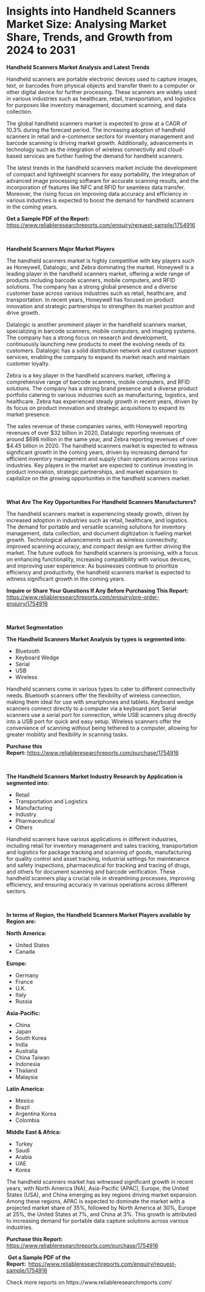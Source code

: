 <p><h1>Insights into Handheld Scanners Market Size: Analysing Market Share, Trends, and Growth from 2024 to 2031</h1></p><p><strong>Handheld Scanners Market Analysis and Latest Trends</strong></p>
<p><p>Handheld scanners are portable electronic devices used to capture images, text, or barcodes from physical objects and transfer them to a computer or other digital device for further processing. These scanners are widely used in various industries such as healthcare, retail, transportation, and logistics for purposes like inventory management, document scanning, and data collection.</p><p>The global handheld scanners market is expected to grow at a CAGR of 10.3% during the forecast period. The increasing adoption of handheld scanners in retail and e-commerce sectors for inventory management and barcode scanning is driving market growth. Additionally, advancements in technology such as the integration of wireless connectivity and cloud-based services are further fueling the demand for handheld scanners.</p><p>The latest trends in the handheld scanners market include the development of compact and lightweight scanners for easy portability, the integration of advanced image processing software for accurate scanning results, and the incorporation of features like NFC and RFID for seamless data transfer. Moreover, the rising focus on improving data accuracy and efficiency in various industries is expected to boost the demand for handheld scanners in the coming years.</p></p>
<p><strong>Get a Sample PDF of the Report:&nbsp;</strong> <a href="https://www.reliableresearchreports.com/enquiry/request-sample/1754916">https://www.reliableresearchreports.com/enquiry/request-sample/1754916</a></p>
<p>&nbsp;</p>
<p><strong>Handheld Scanners Major Market Players</strong></p>
<p><p>The handheld scanners market is highly competitive with key players such as Honeywell, Datalogic, and Zebra dominating the market. Honeywell is a leading player in the handheld scanners market, offering a wide range of products including barcode scanners, mobile computers, and RFID solutions. The company has a strong global presence and a diverse customer base across various industries such as retail, healthcare, and transportation. In recent years, Honeywell has focused on product innovation and strategic partnerships to strengthen its market position and drive growth.</p><p>Datalogic is another prominent player in the handheld scanners market, specializing in barcode scanners, mobile computers, and imaging systems. The company has a strong focus on research and development, continuously launching new products to meet the evolving needs of its customers. Datalogic has a solid distribution network and customer support services, enabling the company to expand its market reach and maintain customer loyalty.</p><p>Zebra is a key player in the handheld scanners market, offering a comprehensive range of barcode scanners, mobile computers, and RFID solutions. The company has a strong brand presence and a diverse product portfolio catering to various industries such as manufacturing, logistics, and healthcare. Zebra has experienced steady growth in recent years, driven by its focus on product innovation and strategic acquisitions to expand its market presence.</p><p>The sales revenue of these companies varies, with Honeywell reporting revenues of over $32 billion in 2020, Datalogic reporting revenues of around $698 million in the same year, and Zebra reporting revenues of over $4.45 billion in 2020. The handheld scanners market is expected to witness significant growth in the coming years, driven by increasing demand for efficient inventory management and supply chain operations across various industries. Key players in the market are expected to continue investing in product innovation, strategic partnerships, and market expansion to capitalize on the growing opportunities in the handheld scanners market.</p></p>
<p>&nbsp;</p>
<p><strong>What Are The Key Opportunities For Handheld Scanners Manufacturers?</strong></p>
<p><p>The handheld scanners market is experiencing steady growth, driven by increased adoption in industries such as retail, healthcare, and logistics. The demand for portable and versatile scanning solutions for inventory management, data collection, and document digitization is fueling market growth. Technological advancements such as wireless connectivity, improved scanning accuracy, and compact design are further driving the market. The future outlook for handheld scanners is promising, with a focus on enhancing functionality, increasing compatibility with various devices, and improving user experience. As businesses continue to prioritize efficiency and productivity, the handheld scanners market is expected to witness significant growth in the coming years.</p></p>
<p><strong>Inquire or Share Your Questions If Any Before Purchasing This Report:</strong> <a href="https://www.reliableresearchreports.com/enquiry/pre-order-enquiry/1754916">https://www.reliableresearchreports.com/enquiry/pre-order-enquiry/1754916</a></p>
<p>&nbsp;</p>
<p><strong>Market Segmentation</strong></p>
<p><strong>The Handheld Scanners Market Analysis by types is segmented into:</strong></p>
<p><ul><li>Bluetooth</li><li>Keyboard Wedge</li><li>Serial</li><li>USB</li><li>Wireless</li></ul></p>
<p><p>Handheld scanners come in various types to cater to different connectivity needs. Bluetooth scanners offer the flexibility of wireless connection, making them ideal for use with smartphones and tablets. Keyboard wedge scanners connect directly to a computer via a keyboard port. Serial scanners use a serial port for connection, while USB scanners plug directly into a USB port for quick and easy setup. Wireless scanners offer the convenience of scanning without being tethered to a computer, allowing for greater mobility and flexibility in scanning tasks.</p></p>
<p><strong>Purchase this Report:&nbsp;</strong><a href="https://www.reliableresearchreports.com/purchase/1754916">https://www.reliableresearchreports.com/purchase/1754916</a></p>
<p>&nbsp;</p>
<p><strong>The Handheld Scanners Market Industry Research by Application is segmented into:</strong></p>
<p><ul><li>Retail</li><li>Transportation and Logistics</li><li>Manufacturing</li><li>Industry</li><li>Pharmaceutical</li><li>Others</li></ul></p>
<p><p>Handheld scanners have various applications in different industries, including retail for inventory management and sales tracking, transportation and logistics for package tracking and scanning of goods, manufacturing for quality control and asset tracking, industrial settings for maintenance and safety inspections, pharmaceutical for tracking and tracing of drugs, and others for document scanning and barcode verification. These handheld scanners play a crucial role in streamlining processes, improving efficiency, and ensuring accuracy in various operations across different sectors.</p></p>
<p>&nbsp;</p>
<p><strong>In terms of Region, the Handheld Scanners Market Players available by Region are:</strong></p>
<p>
    <p> <strong> North America: </strong>
        <ul>
            <li>United States</li>
            <li>Canada</li>
        </ul>
        </p> 
    <p> <strong> Europe: </strong>
        <ul>
            <li>Germany</li>
            <li>France</li>
            <li>U.K.</li>
            <li>Italy</li>
            <li>Russia</li>
        </ul>
        </p> 
    <p> <strong> Asia-Pacific: </strong>
        <ul>
            <li>China</li>
            <li>Japan</li>
            <li>South Korea</li>
            <li>India</li>
            <li>Australia</li>
            <li>China Taiwan</li>
            <li>Indonesia</li>
            <li>Thailand</li>
            <li>Malaysia</li>
        </ul>
        </p> 
    <p> <strong> Latin America: </strong>
        <ul>
            <li>Mexico</li>
            <li>Brazil</li>
            <li>Argentina Korea</li>
            <li>Colombia</li>
        </ul>
        </p> 
    <p> <strong> Middle East & Africa: </strong>
        <ul>
            <li>Turkey</li>
            <li>Saudi</li>
            <li>Arabia</li>
            <li>UAE</li>
            <li>Korea</li>
        </ul>
    </p>
    </p>
<p><p>The handheld scanners market has witnessed significant growth in recent years, with North America (NA), Asia-Pacific (APAC), Europe, the United States (USA), and China emerging as key regions driving market expansion. Among these regions, APAC is expected to dominate the market with a projected market share of 35%, followed by North America at 30%, Europe at 25%, the United States at 7%, and China at 3%. This growth is attributed to increasing demand for portable data capture solutions across various industries.</p></p>
<p><strong>Purchase this Report: </strong><a href="https://www.reliableresearchreports.com/purchase/1754916">https://www.reliableresearchreports.com/purchase/1754916</a></p>
<p>&nbsp;<strong>Get a Sample PDF of the Report:&nbsp;&nbsp;</strong><a href="https://www.reliableresearchreports.com/enquiry/request-sample/1754916">https://www.reliableresearchreports.com/enquiry/request-sample/1754916</a></p>
<p><strong></strong></p>
<p>Check more reports on https://www.reliableresearchreports.com/</p>